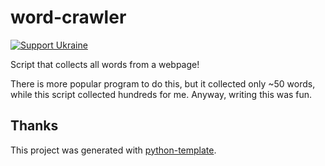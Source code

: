 # word-crawler

[![Support Ukraine](https://badgen.net/badge/support/UKRAINE/?color=0057B8&labelColor=FFD700)](https://www.gov.uk/government/news/ukraine-what-you-can-do-to-help)

Script that collects all words from a webpage!

There is more popular program to do this, but it collected only ~50 words, while this script collected hundreds for me.
Anyway, writing this was fun.

## Thanks

This project was generated with [python-template](https://github.com/PerchunPak/python-template).

